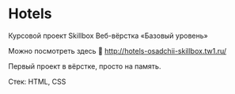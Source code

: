 # Hotels
Курсовой проект Skillbox Веб-вёрстка «Базовый уровень»

Можно посмотреть здесь :eyes: http://hotels-osadchii-skillbox.tw1.ru/

Первый проект в вёрстке, просто на память.

Стек:
    HTML, CSS
